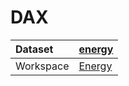 



# DAX

|Dataset|[energy](./../energy.md)|
| :--- | :--- |
|Workspace|[Energy](../../Workspaces/Energy.md)|
